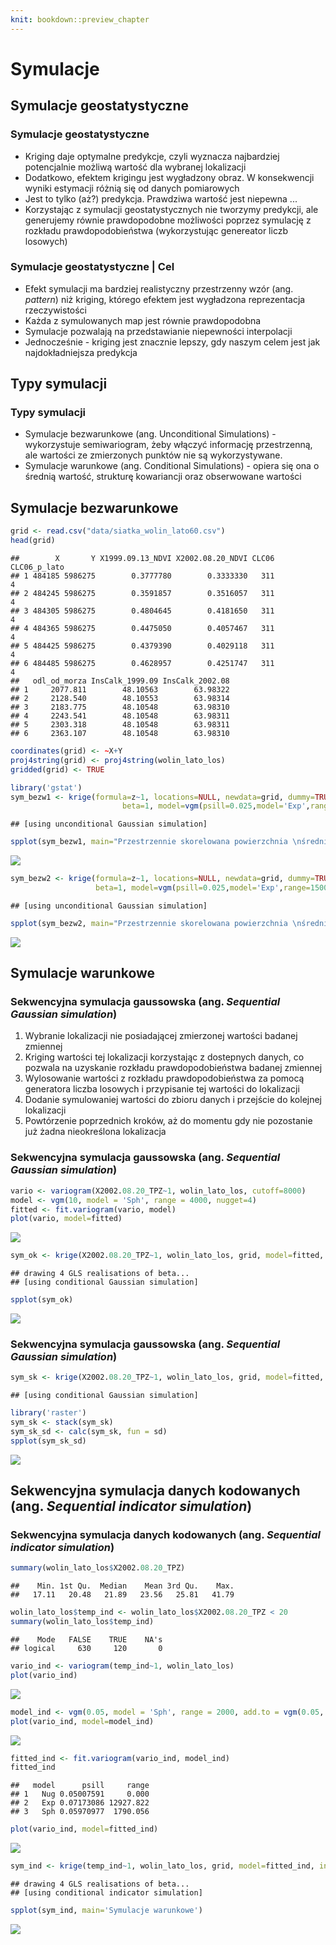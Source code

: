 ```yaml
---
knit: bookdown::preview_chapter
---
```


# Symulacje



<!--

## Symulacje przestrzenne 1:
 sekwencyjna symulacja i ko symulacja gaussowska,
  sekwencyjna symulacja danych kodowanych, 
  przetwarzanie (postprocesing) wyników symulacji
  
-->  

## Symulacje geostatystyczne
### Symulacje geostatystyczne
- Kriging daje optymalne predykcje, czyli wyznacza najbardziej potencjalnie możliwą wartość dla wybranej lokalizacji
- Dodatkowo, efektem krigingu jest wygładzony obraz. W konsekwencji wyniki estymacji różnią się od danych pomiarowych
- Jest to tylko (aż?) predykcja. Prawdziwa wartość jest niepewna ...
- Korzystając z symulacji geostatystycznych nie tworzymy predykcji, ale generujemy równie prawdopodobne możliwości poprzez symulację z rozkładu prawdopodobieństwa (wykorzystując genereator liczb losowych)

### Symulacje geostatystyczne | Cel

- Efekt symulacji ma bardziej realistyczny przestrzenny wzór (ang. *pattern*) niż kriging, którego efektem jest wygładzona reprezentacja rzeczywistości
- Każda z symulowanych map jest równie prawdopodobna
- Symulacje pozwalają na przedstawianie niepewności interpolacji
- Jednocześnie - kriging jest znacznie lepszy, gdy naszym celem jest jak najdokładniejsza predykcja

## Typy symulacji
### Typy symulacji
- Symulacje bezwarunkowe (ang. Unconditional Simulations) - wykorzystuje semiwariogram, żeby włączyć informację przestrzenną, ale wartości ze zmierzonych punktów nie są wykorzystywane. 
- Symulacje warunkowe (ang. Conditional Simulations) - opiera się ona o średnią wartość, strukturę kowariancji oraz obserwowane wartości


## Symulacje bezwarunkowe

<!--
http://santiago.begueria.es/2010/10/generating-spatially-correlated-random-fields-with-r/
-->








```r
grid <- read.csv("data/siatka_wolin_lato60.csv")
head(grid)
```

```
##        X       Y X1999.09.13_NDVI X2002.08.20_NDVI CLC06 CLC06_p_lato
## 1 484185 5986275        0.3777780        0.3333330   311            4
## 2 484245 5986275        0.3591857        0.3516057   311            4
## 3 484305 5986275        0.4804645        0.4181650   311            4
## 4 484365 5986275        0.4475050        0.4057467   311            4
## 5 484425 5986275        0.4379390        0.4029118   311            4
## 6 484485 5986275        0.4628957        0.4251747   311            4
##   odl_od_morza InsCalk_1999.09 InsCalk_2002.08
## 1     2077.811        48.10563        63.98322
## 2     2128.540        48.10553        63.98314
## 3     2183.775        48.10548        63.98310
## 4     2243.541        48.10548        63.98311
## 5     2303.318        48.10548        63.98311
## 6     2363.107        48.10548        63.98310
```

```r
coordinates(grid) <- ~X+Y
proj4string(grid) <- proj4string(wolin_lato_los)
gridded(grid) <- TRUE
```




```r
library('gstat')
sym_bezw1 <- krige(formula=z~1, locations=NULL, newdata=grid, dummy=TRUE,
                         beta=1, model=vgm(psill=0.025,model='Exp',range=100), nsim=4, nmax=30)
```

```
## [using unconditional Gaussian simulation]
```

```r
spplot(sym_bezw1, main="Przestrzennie skorelowana powierzchnia \nśrednia=1, sill=0.025, zasięg=100, model wykładniczy")
```

![](10-symulacje_files/figure-html/unnamed-chunk-2-1.png)<!-- -->




```r
sym_bezw2 <- krige(formula=z~1, locations=NULL, newdata=grid, dummy=TRUE, 
                   beta=1, model=vgm(psill=0.025,model='Exp',range=1500), nsim=4, nmax=30)
```

```
## [using unconditional Gaussian simulation]
```

```r
spplot(sym_bezw2, main="Przestrzennie skorelowana powierzchnia \nśrednia=1, sill=0.025, zasięg=1500, model wykładniczy")
```

![](10-symulacje_files/figure-html/unnamed-chunk-3-1.png)<!-- -->


<!--
sym_bezw_model3 <- gstat(formula=~1+X+Y, locations=~X+Y, dummy=T, beta=c(1,0,0.005), model=vgm(psill=0.025,model='Exp',range=1500), nmax=20)
sym_bezw3 <- predict(sym_bezw_model3, newdata=grid, nsim=4)
spplot(sym_bezw3, main="Przestrzennie skorelowana powierzchnia \nśrednia=1, sill=0.025, zasięg=1500, model wykładniczy \ntrend na osi y = 0.005")


sym_bezw_model4 <- gstat(formula=~1+X+Y, locations=~X+Y, dummy=T, beta=c(1,0.02,0.005), model=vgm(psill=0.025,model='Exp',range=1500), nmax=20)
sym_bezw4 <- predict(sym_bezw_model4, newdata=grid, nsim=4)
spplot(sym_bezw4, main="Przestrzennie skorelowana powierzchnia \nśrednia=1, sill=0.025, zasięg=500, model wykładniczy \ntrend na osi x = 0.02, trend na osi y = 0.005")
-->

## Symulacje warunkowe

### Sekwencyjna symulacja gaussowska (ang. *Sequential Gaussian simulation*)
1. Wybranie lokalizacji nie posiadającej zmierzonej wartości badanej zmiennej
2. Kriging wartości tej lokalizacji korzystając z dostepnych danych, co pozwala na uzyskanie rozkładu prawdopodobieństwa badanej zmiennej
3. Wylosowanie wartości z rozkładu prawdopodobieństwa za pomocą generatora liczba losowych i przypisanie tej wartości do lokalizacji
4. Dodanie symulowaniej wartości do zbioru danych i przejście do kolejnej lokalizacji
5. Powtórzenie poprzednich kroków, aż do momentu gdy nie pozostanie już żadna nieokreślona lokalizacja

### Sekwencyjna symulacja gaussowska (ang. *Sequential Gaussian simulation*)



```r
vario <- variogram(X2002.08.20_TPZ~1, wolin_lato_los, cutoff=8000)
model <- vgm(10, model = 'Sph', range = 4000, nugget=4)
fitted <- fit.variogram(vario, model)
plot(vario, model=fitted)
```

![](10-symulacje_files/figure-html/unnamed-chunk-4-1.png)<!-- -->

```r
sym_ok <- krige(X2002.08.20_TPZ~1, wolin_lato_los, grid, model=fitted, nsim=4, nmax=30)
```

```
## drawing 4 GLS realisations of beta...
## [using conditional Gaussian simulation]
```

```r
spplot(sym_ok)
```

![](10-symulacje_files/figure-html/unnamed-chunk-4-2.png)<!-- -->

### Sekwencyjna symulacja gaussowska (ang. *Sequential Gaussian simulation*)


```r
sym_sk <- krige(X2002.08.20_TPZ~1, wolin_lato_los, grid, model=fitted, beta=23.6, nsim=100, nmax=30)
```

```
## [using conditional Gaussian simulation]
```

```r
library('raster')
sym_sk <- stack(sym_sk)
sym_sk_sd <- calc(sym_sk, fun = sd)
spplot(sym_sk_sd)
```

![](10-symulacje_files/figure-html/unnamed-chunk-5-1.png)<!-- -->


## Sekwencyjna symulacja danych kodowanych (ang. *Sequential indicator simulation*)
### Sekwencyjna symulacja danych kodowanych (ang. *Sequential indicator simulation*)



```r
summary(wolin_lato_los$X2002.08.20_TPZ) 
```

```
##    Min. 1st Qu.  Median    Mean 3rd Qu.    Max. 
##   17.11   20.48   21.89   23.56   25.81   41.79
```

```r
wolin_lato_los$temp_ind <- wolin_lato_los$X2002.08.20_TPZ < 20
summary(wolin_lato_los$temp_ind) 
```

```
##    Mode   FALSE    TRUE    NA's 
## logical     630     120       0
```




```r
vario_ind <- variogram(temp_ind~1, wolin_lato_los)         
plot(vario_ind)
```

![](10-symulacje_files/figure-html/unnamed-chunk-7-1.png)<!-- -->

```r
model_ind <- vgm(0.05, model = 'Sph', range = 2000, add.to = vgm(0.05, "Exp", 6000, nugget = 0.05))   
plot(vario_ind, model=model_ind)
```

![](10-symulacje_files/figure-html/unnamed-chunk-7-2.png)<!-- -->

```r
fitted_ind <- fit.variogram(vario_ind, model_ind)
fitted_ind
```

```
##   model      psill     range
## 1   Nug 0.05007591     0.000
## 2   Exp 0.07173086 12927.822
## 3   Sph 0.05970977  1790.056
```

```r
plot(vario_ind, model=fitted_ind)
```

![](10-symulacje_files/figure-html/unnamed-chunk-7-3.png)<!-- -->

```r
sym_ind <- krige(temp_ind~1, wolin_lato_los, grid, model=fitted_ind, indicators=TRUE, nsim=4, nmax=30)
```

```
## drawing 4 GLS realisations of beta...
## [using conditional indicator simulation]
```

```r
spplot(sym_ind, main='Symulacje warunkowe')
```

![](10-symulacje_files/figure-html/unnamed-chunk-7-4.png)<!-- -->



<!--
łączenie sis - wiele symulacji
-->


